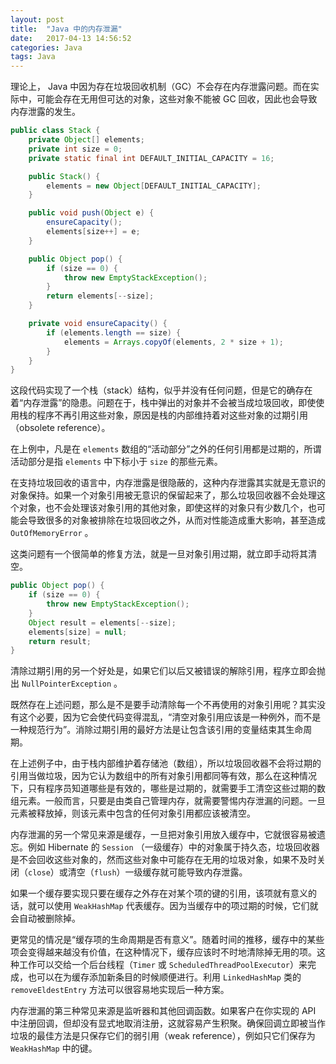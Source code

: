 ```yaml
---
layout: post
title:  "Java 中的内存泄漏"
date:   2017-04-13 14:56:52
categories: Java
tags: Java
---
```


理论上， Java 中因为存在垃圾回收机制（GC）不会存在内存泄露问题。而在实际中，可能会存在无用但可达的对象，这些对象不能被 GC 回收，因此也会导致内存泄露的发生。

```java
public class Stack {
    private Object[] elements;
    private int size = 0;
    private static final int DEFAULT_INITIAL_CAPACITY = 16;

    public Stack() {
        elements = new Object[DEFAULT_INITIAL_CAPACITY];
    }

    public void push(Object e) {
        ensureCapacity();
        elements[size++] = e;
    }

    public Object pop() {
        if (size == 0) {
            throw new EmptyStackException();
        }
        return elements[--size];
    }

    private void ensureCapacity() {
        if (elements.length == size) {
            elements = Arrays.copyOf(elements, 2 * size + 1);
        }
    }
}
```

这段代码实现了一个栈（stack）结构，似乎并没有任何问题，但是它的确存在着“内存泄露”的隐患。问题在于，栈中弹出的对象并不会被当成垃圾回收，即使使用栈的程序不再引用这些对象，原因是栈的内部维持着对这些对象的过期引用（obsolete reference）。

在上例中，凡是在 `elements` 数组的“活动部分”之外的任何引用都是过期的，所谓活动部分是指 `elements` 中下标小于 `size` 的那些元素。

在支持垃圾回收的语言中，内存泄露是很隐蔽的，这种内存泄露其实就是无意识的对象保持。如果一个对象引用被无意识的保留起来了，那么垃圾回收器不会处理这个对象，也不会处理该对象引用的其他对象，即使这样的对象只有少数几个，也可能会导致很多的对象被排除在垃圾回收之外，从而对性能造成重大影响，甚至造成 `OutOfMemoryError` 。

这类问题有一个很简单的修复方法，就是一旦对象引用过期，就立即手动将其清空。

```java
public Object pop() {
    if (size == 0) {
        throw new EmptyStackException();
    }
    Object result = elements[--size];
    elements[size] = null;
    return result;
}
```

清除过期引用的另一个好处是，如果它们以后又被错误的解除引用，程序立即会抛出 `NullPointerException` 。

既然存在上述问题，那么是不是要手动清除每一个不再使用的对象引用呢？其实没有这个必要，因为它会使代码变得混乱，“清空对象引用应该是一种例外，而不是一种规范行为”。消除过期引用的最好方法是让包含该引用的变量结束其生命周期。

在上述例子中，由于栈内部维护着存储池（数组），所以垃圾回收器不会将过期的引用当做垃圾，因为它认为数组中的所有对象引用都同等有效，那么在这种情况下，只有程序员知道哪些是有效的，哪些是过期的，就需要手工清空这些过期的数组元素。一般而言，只要是由类自己管理内存，就需要警惕内存泄漏的问题。一旦元素被释放掉，则该元素中包含的任何对象引用都应该被清空。

内存泄漏的另一个常见来源是缓存，一旦把对象引用放入缓存中，它就很容易被遗忘。例如 Hibernate 的 `Session` （一级缓存）中的对象属于持久态，垃圾回收器是不会回收这些对象的，然而这些对象中可能存在无用的垃圾对象，如果不及时关闭（`close`）或清空（`flush`）一级缓存就可能导致内存泄露。

如果一个缓存要实现只要在缓存之外存在对某个项的键的引用，该项就有意义的话，就可以使用 `WeakHashMap` 代表缓存。因为当缓存中的项过期的时候，它们就会自动被删除掉。

更常见的情况是“缓存项的生命周期是否有意义”。随着时间的推移，缓存中的某些项会变得越来越没有价值，在这种情况下，缓存应该时不时地清除掉无用的项。这种工作可以交给一个后台线程（`Timer` 或 `ScheduledThreadPoolExecutor`）来完成，也可以在为缓存添加新条目的时候顺便进行。利用 `LinkedHashMap` 类的 `removeEldestEntry` 方法可以很容易地实现后一种方案。

内存泄漏的第三种常见来源是监听器和其他回调函数。如果客户在你实现的 API 中注册回调，但却没有显式地取消注册，这就容易产生积聚。确保回调立即被当作垃圾的最佳方法是只保存它们的弱引用（weak reference），例如只它们保存为 `WeakHashMap` 中的键。